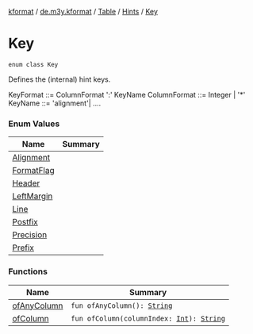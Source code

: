 [kformat](../../../../index.md) / [de.m3y.kformat](../../../index.md) / [Table](../../index.md) / [Hints](../index.md) / [Key](./index.md)

# Key

`enum class Key`

Defines the (internal) hint keys.

KeyFormat ::= ColumnFormat ':' KeyName
ColumnFormat ::= Integer | '*'
KeyName ::= 'alignment'| ....

### Enum Values

| Name | Summary |
|---|---|
| [Alignment](-alignment.md) |  |
| [FormatFlag](-format-flag.md) |  |
| [Header](-header.md) |  |
| [LeftMargin](-left-margin.md) |  |
| [Line](-line.md) |  |
| [Postfix](-postfix.md) |  |
| [Precision](-precision.md) |  |
| [Prefix](-prefix.md) |  |

### Functions

| Name | Summary |
|---|---|
| [ofAnyColumn](of-any-column.md) | `fun ofAnyColumn(): `[`String`](https://kotlinlang.org/api/latest/jvm/stdlib/kotlin/-string/index.html) |
| [ofColumn](of-column.md) | `fun ofColumn(columnIndex: `[`Int`](https://kotlinlang.org/api/latest/jvm/stdlib/kotlin/-int/index.html)`): `[`String`](https://kotlinlang.org/api/latest/jvm/stdlib/kotlin/-string/index.html) |
